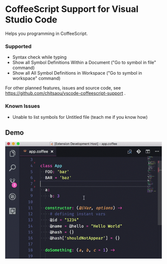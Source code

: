 # CoffeeScript Support for Visual Studio Code

Helps you programming in CoffeeScript.

### Supported

- Syntax check while typing
- Show all Symbol Definitions Within a Document ("Go to symbol in file" command)
- Show all All Symbol Definitions in Workspace ("Go to symbol in workspace" command)

For other planned features, issues and source code, see https://github.com/chitsaou/vscode-coffeescript-support .

### Known Issues

- Unable to list symbols for Untitled file (teach me if you know how)

## Demo

![](https://github.com/chitsaou/vscode-coffeescript-support/raw/master/client/assets/demo.gif)
